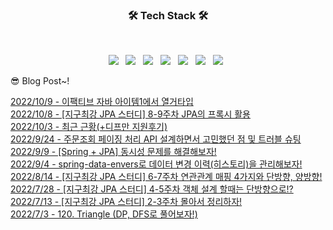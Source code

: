 
<h3 align="center"><b>🛠 Tech Stack 🛠</b></h3>
</br>
<p align="center">
<img src="https://img.shields.io/badge/java-007396?style=for-the-badge&logo=java&logoColor=white"> &nbsp
<img src="https://img.shields.io/badge/spring-6DB33F?style=for-the-badge&logo=spring&logoColor=white"> &nbsp
<img src="https://img.shields.io/badge/JavaScript-F7DF1E?style=flat-square&logo=JavaScript&logoColor=white"/></a> &nbsp
<img src="https://img.shields.io/badge/Node.js-339933?style=flat-square&logo=Node.js&logoColor=white"/></a> &nbsp
<!-- <img src="https://img.shields.io/badge/Android-3DDC84?style=flat-square&logo=Android&logoColor=white"/></a> &nbsp -->
<img src="https://img.shields.io/badge/MongoDB-47A248?style=flat-square&logo=MongoDB&logoColor=white"/></a> &nbsp 
<img src="https://img.shields.io/badge/MySQL-4479A1?style=flat-square&logo=MySQL&logoColor=white"/></a> &nbsp 
<img src="https://img.shields.io/badge/Amazon AWS-232F3E?style=flat-square&logo=Amazon%20AWS&logoColor=white"/></a> &nbsp </p>

😎 Blog Post~!

[2022/10/9 - 이팩티브 자바 아이템1에서 열거타입](https://applepick.tistory.com/176) <br>
[2022/10/8 - [지구최강 JPA 스터디] 8-9주차 JPA의 프록시 활용](https://applepick.tistory.com/175) <br>
[2022/10/3 - 최근 근황(+디프만 지원후기)](https://applepick.tistory.com/174) <br>
[2022/9/24 - 주문조회 페이징 처리 API 설계하면서 고민했던 점 및 트러블 슈팅](https://applepick.tistory.com/173) <br>
[2022/9/9 - [Spring + JPA] 동시성 문제를 해결해보자!](https://applepick.tistory.com/172) <br>
[2022/9/4 - spring-data-envers로 데이터 변경 이력(히스토리)을 관리해보자!](https://applepick.tistory.com/171) <br>
[2022/8/14 - [지구최강 JPA 스터디] 6-7주차 연관관계 매핑 4가지와 단방향, 양방향!](https://applepick.tistory.com/170) <br>
[2022/7/28 - [지구최강 JPA 스터디] 4-5주차 객체 설계 할때는 단방향으로!?](https://applepick.tistory.com/169) <br>
[2022/7/13 - [지구최강 JPA 스터디] 2-3주차 몰아서 정리하자!](https://applepick.tistory.com/168) <br>
[2022/7/3 - 120. Triangle (DP, DFS로 풀어보자!)](https://applepick.tistory.com/167) <br>

